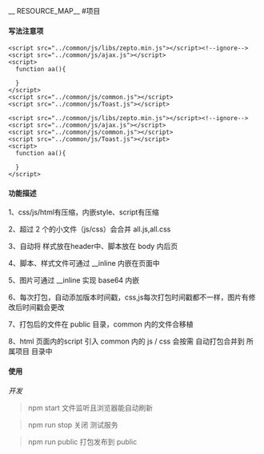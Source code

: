 __ RESOURCE_MAP__
#项目

#### 写法注意项

```
<script src="../common/js/libs/zepto.min.js"></script><!--ignore-->
<script src="../common/js/ajax.js"></script>
<script>
  function aa(){

  }
</script>
<script src="../common/js/common.js"></script>
<script src="../common/js/Toast.js"></script>
```

```
<script src="../common/js/libs/zepto.min.js"></script><!--ignore-->
<script src="../common/js/ajax.js"></script>
<script src="../common/js/common.js"></script>
<script src="../common/js/Toast.js"></script>
<script>
  function aa(){

  }
</script>
```

#### 功能描述

1、css/js/html有压缩，内嵌style、script有压缩

2、超过 2 个的小文件（js/css）会合并 all.js,all.css

3、自动将 样式放在header中、脚本放在 body 内后页

4、脚本、样式文件可通过 __inline 内嵌在页面中

5、图片可通过 __inline 实现 base64 内嵌

6、每次打包，自动添加版本时间戳，css,js每次打包时间戳都不一样，图片有修改后时间戳会更改

7、打包后的文件在 public 目录，common 内的文件合移植

8、html 页面内的script 引入 common 内的 js / css 会按需 自动打包合并到 所属项目 目录中


#### 使用

*开发*

> npm start 文件监听且浏览器能自动刷新

> npm run stop 关闭 测试服务

> npm run public  打包发布到 public
